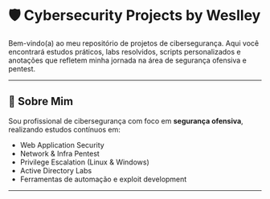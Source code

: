 # 🛡️ Cybersecurity Projects by Weslley

Bem-vindo(a) ao meu repositório de projetos de cibersegurança. Aqui você encontrará estudos práticos, labs resolvidos, scripts personalizados e anotações que refletem minha jornada na área de segurança ofensiva e pentest.

---

## 🚀 Sobre Mim

Sou profissional de cibersegurança com foco em **segurança ofensiva**, realizando estudos contínuos em:
- Web Application Security
- Network & Infra Pentest
- Privilege Escalation (Linux & Windows)
- Active Directory Labs
- Ferramentas de automação e exploit development

---
